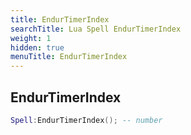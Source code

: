 ```yaml
---
title: EndurTimerIndex
searchTitle: Lua Spell EndurTimerIndex
weight: 1
hidden: true
menuTitle: EndurTimerIndex
---
```

## EndurTimerIndex
```lua
Spell:EndurTimerIndex(); -- number
```